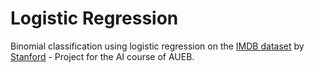 # Logistic Regression
Binomial classification using logistic regression on the [IMDB dataset](https://ai.stanford.edu/~amaas/data/sentiment/) by [Stanford](https://ai.stanford.edu/~amaas/papers/wvSent_acl2011.bib) - Project for the AI course of AUEB.
